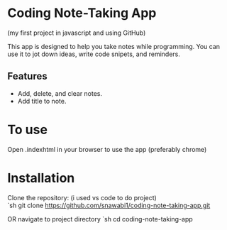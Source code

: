 # Coding Note-Taking App 
(my first project in javascript and using GitHub)

This app is designed to help you take notes while programming. 
You can use it to jot down ideas, write code snipets, and reminders.

## Features
- Add, delete, and clear notes.
- Add title to note.

# To use
Open .indexhtml in your browser to use the app (preferably chrome)

# Installation
Clone the repository: (i used vs code to do project)  
  `sh git clone https://github.com/snawabi1/coding-note-taking-app.git

OR navigate to project directory 
  `sh cd coding-note-taking-app
